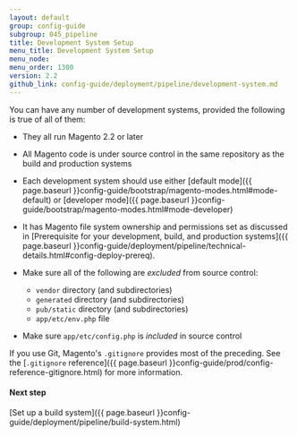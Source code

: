 ```yaml
---
layout: default
group: config-guide
subgroup: 045_pipeline
title: Development System Setup
menu_title: Development System Setup
menu_node:
menu_order: 1300
version: 2.2
github_link: config-guide/deployment/pipeline/development-system.md
---
```


You can have any number of development systems, provided the following is true of all of them:

*	They all run Magento 2.2 or later
*	All Magento code is under source control in the same repository as the build and production systems
*	Each development system should use either [default mode]({{ page.baseurl }}config-guide/bootstrap/magento-modes.html#mode-default) or [developer mode]({{ page.baseurl }}config-guide/bootstrap/magento-modes.html#mode-developer)
*	It has Magento file system ownership and permissions set as discussed in [Prerequisite for your development, build, and production systems]({{ page.baseurl }}config-guide/deployment/pipeline/technical-details.html#config-deploy-prereq).
*	Make sure all of the following are _excluded_ from source control:

	*	`vendor` directory (and subdirectories)
	*	`generated` directory (and subdirectories)
	*	`pub/static` directory (and subdirectories)
	*	`app/etc/env.php` file
*	Make sure `app/etc/config.php` is _included_ in source control

If you use Git, Magento's `.gitignore` provides most of the preceding. See the [`.gitignore` reference]({{ page.baseurl }}config-guide/prod/config-reference-gitignore.html) for more information.

#### Next step
[Set up a build system]({{ page.baseurl }}config-guide/deployment/pipeline/build-system.html)
